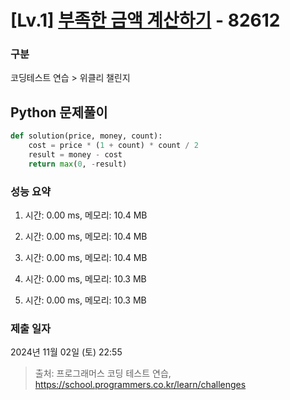 # [Lv.1] [부족한 금액 계산하기](https://school.programmers.co.kr/learn/courses/30/lessons/82612?language=python3) - 82612 

### 구분

코딩테스트 연습 > 위클리 챌린지

## Python 문제풀이

```py
def solution(price, money, count):
    cost = price * (1 + count) * count / 2
    result = money - cost    
    return max(0, -result)
```

### 성능 요약

1. 시간: 0.00 ms, 메모리: 10.4 MB

2. 시간: 0.00 ms, 메모리: 10.4 MB
3. 시간: 0.00 ms, 메모리: 10.4 MB
4. 시간: 0.00 ms, 메모리: 10.3 MB
5. 시간: 0.00 ms, 메모리: 10.3 MB

### 제출 일자

2024년 11월 02일 (토) 22:55

> 출처: 프로그래머스 코딩 테스트 연습, https://school.programmers.co.kr/learn/challenges